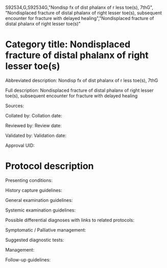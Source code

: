 S92534,G,S92534G,"Nondisp fx of dist phalanx of r less toe(s), 7thG", "Nondisplaced fracture of distal phalanx of right lesser toe(s), subsequent encounter for fracture with delayed healing","Nondisplaced fracture of distal phalanx of right lesser toe(s)"
# Category title: Nondisplaced fracture of distal phalanx of right lesser toe(s)

Abbreviated description: Nondisp fx of dist phalanx of r less toe(s), 7thG

Full description: Nondisplaced fracture of distal phalanx of right lesser toe(s), subsequent encounter for fracture with delayed healing

Sources:

Collated by:
Collation date:

Reviewed by:
Review date:

Validated by:
Validation date:

Approval UID:

# Protocol description

Presenting conditions:

History capture guidelines:

General examination guidelines:

Systemic examination guidelines:

Possible differential diagnoses with links to related protocols:

Symptomatic / Palliative management:

Suggested diagnostic tests:

Management:

Follow-up guidelines:
